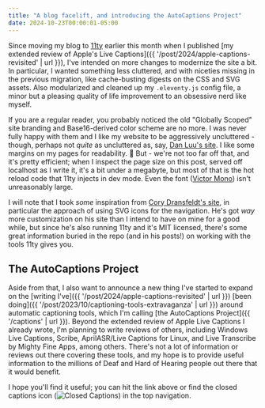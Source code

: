 ```yaml
---
title: "A blog facelift, and introducing the AutoCaptions Project"
date: 2024-10-23T00:00:01-05:00
---
```


Since moving my blog to [11ty](https://11ty.dev) earlier this month when I published [my extended review of Apple's Live Captions]({{ '/post/2024/apple-captions-revisited' | url }}), I've intended on more changes to modernize the site a bit<!-- more -->. In particular, I wanted something less cluttered, and with niceties missing in the previous migration, like cache-busting digests on the CSS and SVG assets. Also modularized and cleaned up my `.eleventy.js` config file, a minor but a pleasing quality of life improvement to an obsessive nerd like myself.

If you are a regular reader, you probably noticed the old "Globally Scoped" site branding and Base16-derived color scheme are no more. I was never fully happy with them and I like my website to be aggressively uncluttered - though, perhaps not _quite_ as uncluttered as, say, [Dan Luu's site](https://danluu.com). I like some margins on my pages for readability. 🙂 But - we're not too far off that, and it's pretty efficient; when I inspect the page size on this post, served off localhost as I write it, it's a bit under a megabyte, but most of that is the hot reload code that 11ty injects in dev mode. Even the font ([Victor Mono](https://rubjo.github.io/victor-mono/)) isn't unreasonably large.

I will note that I took _some_ inspiration from [Cory Dransfeldt's site](https://coryd.dev), in particular the approach of using SVG icons for the navigation. He's got _way_ more customization on his site than I intend to have on mine for a good while, but since he's also running 11ty and it's MIT licensed, there's some great information buried in the repo (and in his posts!) on working with the tools 11ty gives you.

## The AutoCaptions Project

Aside from that, I also want to announce a new thing I've started to expand on the [writing I've]({{ '/post/2024/apple-captions-revisited' | url }}) [been doing]({{ '/post/2023/10/captioning-tools-extravaganza' | url }}) around automatic captioning tools, which I'm calling [the AutoCaptions Project]({{ '/captions' | url }}). Beyond the extended review of Apple Live Captions I already wrote, I'm planning to write reviews of others, including Windows Live Captions, Scribe, AprilASR/Live Captions for Linux, and Live Transcribe by Mighty Fine Apps, among others. There's not a lot of information or reviews out there covering these tools, and my hope is to provide useful information to the millions of Deaf and Hard of Hearing people out there that it would benefit.

I hope you'll find it useful; you can hit the link above or find the closed captions icon (<img src="{{ '/assets/svg/closedcaptions.svg' | digest }}" alt="Closed Captions">) in the top navigation.

